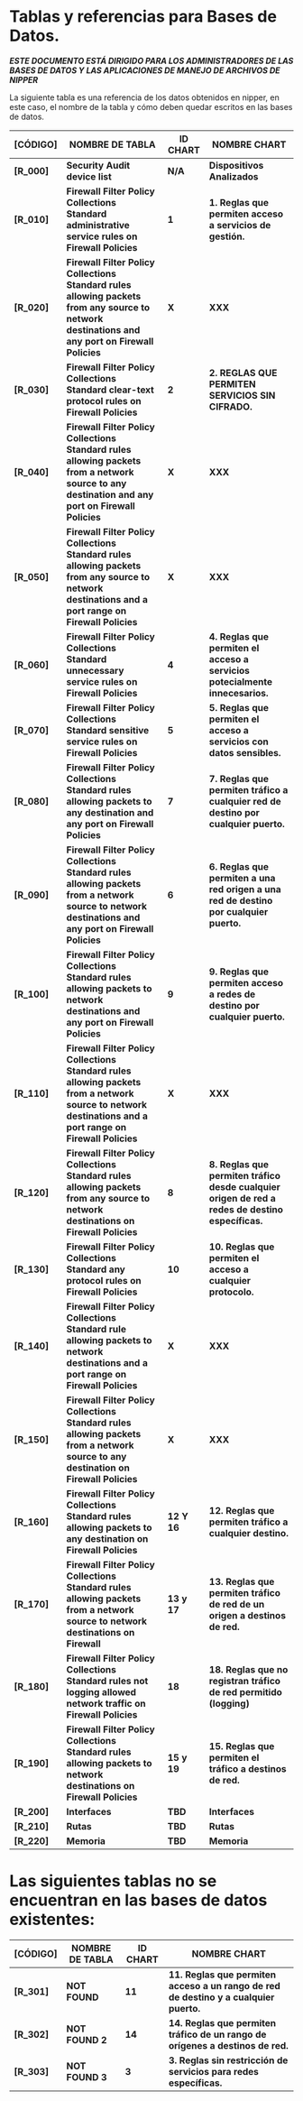 # Tablas y referencias para Bases de Datos.

*__ESTE DOCUMENTO ESTÁ DIRIGIDO PARA LOS ADMINISTRADORES DE LAS BASES DE DATOS Y LAS APLICACIONES DE MANEJO DE ARCHIVOS DE NIPPER__*

La siguiente tabla es una referencia de los datos obtenidos en nipper, en este caso, el nombre de la tabla y cómo deben quedar escritos en las bases de datos.

__[CÓDIGO]__ | __NOMBRE DE TABLA__ | __ID CHART__ | __NOMBRE CHART__
-------------|---------------------|--------------|-----------------
__[R_000]__ | __Security Audit device list__ | __N/A__ | __Dispositivos Analizados__ 
__[R_010]__ | __Firewall Filter Policy Collections Standard administrative service rules on Firewall Policies__ | __1__ |__1. Reglas que permiten acceso a servicios de gestión.__
__[R_020]__ | __Firewall Filter Policy Collections Standard rules allowing packets from any source to network destinations and any port on Firewall Policies__ | __X__ | __XXX__
__[R_030]__ | __Firewall Filter Policy Collections Standard clear-text protocol rules on Firewall Policies__ | __2__ | __2. REGLAS QUE PERMITEN SERVICIOS SIN CIFRADO.__
__[R_040]__ | __Firewall Filter Policy Collections Standard rules allowing packets from a network source to any destination and any port on Firewall Policies__ | __X__ | __XXX__
__[R_050]__ | __Firewall Filter Policy Collections Standard rules allowing packets from any source to network destinations and a port range on Firewall Policies__ | __X__ | __XXX__
__[R_060]__ | __Firewall Filter Policy Collections Standard unnecessary service rules on Firewall Policies__ | __4__ | __4. Reglas que permiten el acceso a servicios potecialmente  innecesarios.__
__[R_070]__ | __Firewall Filter Policy Collections Standard sensitive service rules on Firewall Policies__ | __5__ | __5. Reglas que permiten el acceso a servicios  con datos sensibles.__
__[R_080]__ | __Firewall Filter Policy Collections Standard rules allowing packets to any destination and any port on Firewall Policies__ | __7__ | __7. Reglas que permiten tráfico a cualquier red de destino por cualquier puerto.__
__[R_090]__ | __Firewall Filter Policy Collections Standard rules allowing packets from a network source to network destinations and any port on Firewall Policies__ | __6__ | __6. Reglas que permiten a una red origen a una red de destino por cualquier puerto.__
__[R_100]__ | __Firewall Filter Policy Collections Standard rules allowing packets to network destinations and any port on Firewall Policies__ | __9__ | __9. Reglas que permiten acceso a redes de destino por cualquier puerto.__
__[R_110]__ | __Firewall Filter Policy Collections Standard rules allowing packets from a network source to network destinations and a port range on Firewall Policies__ | __X__ | __XXX__
__[R_120]__ | __Firewall Filter Policy Collections Standard rules allowing packets from any source to network destinations on Firewall Policies__ | __8__ | __8. Reglas que permiten tráfico desde cualquier origen de red a redes de destino específicas.__
__[R_130]__ | __Firewall Filter Policy Collections Standard any protocol rules on Firewall Policies__ | __10__ | __10. Reglas que permiten el acceso a cualquier protocolo.__
__[R_140]__ | __Firewall Filter Policy Collections Standard rule allowing packets to network destinations and a port range on Firewall Policies__ | __X__ | __XXX__
__[R_150]__ | __Firewall Filter Policy Collections Standard rules allowing packets from a network source to any destination on Firewall Policies__ | __X__ | __XXX__
__[R_160]__ | __Firewall Filter Policy Collections Standard rules allowing packets to any destination on Firewall Policies__ | __12 Y 16__ | __12. Reglas que permiten tráfico a cualquier destino.__
__[R_170]__ | __Firewall Filter Policy Collections Standard rules allowing packets from a network source to network destinations on Firewall__ | __13 y 17__ | __13. Reglas que permiten tráfico de red de un origen a destinos de red.__
__[R_180]__ | __Firewall Filter Policy Collections Standard rules not logging allowed network traffic on Firewall Policies__ | __18__ | __18. Reglas que no registran tráfico de red permitido (logging)__
__[R_190]__ | __Firewall Filter Policy Collections Standard rules allowing packets to network destinations on Firewall Policies__ | __15 y 19__ | __15. Reglas que permiten el tráfico a destinos de red.__
__[R_200]__ | __Interfaces__ | __TBD__ | __Interfaces__
__[R_210]__ | __Rutas__ | __TBD__ | __Rutas__
__[R_220]__ | __Memoria__ | __TBD__ | __Memoria__





# Las siguientes tablas no se encuentran en las bases de datos existentes:





__[CÓDIGO]__ | __NOMBRE DE TABLA__ | __ID CHART__ | __NOMBRE CHART__
-------------|---------------------|--------------|-----------------
__[R_301]__ | __NOT FOUND__ | __11__ | __11. Reglas que permiten acceso a un rango de red de destino y a cualquier puerto.__
__[R_302]__ | __NOT FOUND 2__ | __14__ | __14. Reglas que permiten tráfico de un rango de orígenes a destinos de red.__
__[R_303]__ | __NOT FOUND 3__ | __3__ | __3. Reglas sin restricción de servicios para redes específicas.__
